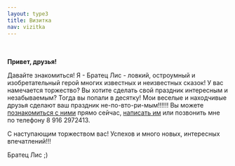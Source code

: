 ```yaml
---
layout: type3
title: Визитка
nav: vizitka
---
```


<br><br>
<b>Привет, друзья! </b>
<p> Давайте знакомиться! Я - Братец Лис - ловкий, остроумный и изобретательный герой многих известных и неизвестных сказок! У вас намечается торжество? Вы хотите сделать свой праздник интересным и незабываемым? Тогда вы попали в десятку! Мои веселые и находчивые друзья сделают ваш праздник не-по-вто-ри-мым!!!!!! Вы можете  <a href="../friends">познакомиться с ними</a> прямо сейчас, <a href="../contacts">написать им</a> или позвонить мне по телефону 8 916 2972413. </p>
<p> С наступающим торжеством вас! Успехов и много новых, интересных впечатлений!!!</p>
<p> Братец Лис ;)</p>


 